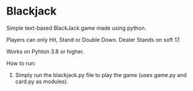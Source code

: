 # Blackjack
Simple text-based BlackJack game made using python.

Players can only Hit, Stand or Double Down. Dealer Stands on soft 17.

Works on Pyhton 3.8 or higher.

How to run:
1) Simply run the blackjack.py file to play the game (uses game.py and card.py as modules).
